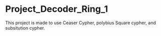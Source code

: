 # Project_Decoder_Ring_1

This project is made to use Ceaser Cypher, polybius Square cypher, and subsitution cypher.
